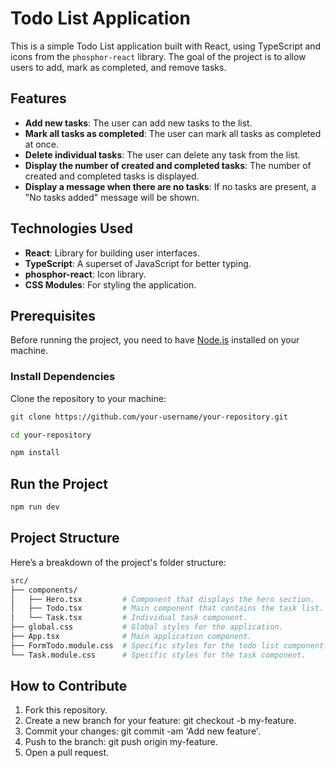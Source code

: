 # Todo List Application

This is a simple Todo List application built with React, using TypeScript and icons from the `phosphor-react` library. The goal of the project is to allow users to add, mark as completed, and remove tasks.

## Features

- **Add new tasks**: The user can add new tasks to the list.
- **Mark all tasks as completed**: The user can mark all tasks as completed at once.
- **Delete individual tasks**: The user can delete any task from the list.
- **Display the number of created and completed tasks**: The number of created and completed tasks is displayed.
- **Display a message when there are no tasks**: If no tasks are present, a "No tasks added" message will be shown.

## Technologies Used

- **React**: Library for building user interfaces.
- **TypeScript**: A superset of JavaScript for better typing.
- **phosphor-react**: Icon library.
- **CSS Modules**: For styling the application.

## Prerequisites

Before running the project, you need to have [Node.js](https://nodejs.org/) installed on your machine.

### Install Dependencies

Clone the repository to your machine:

```bash
git clone https://github.com/your-username/your-repository.git

cd your-repository

npm install
```

## Run the Project

```bash
npm run dev
```

## Project Structure

Here’s a breakdown of the project's folder structure:

```bash
src/
├── components/
│   ├── Hero.tsx         # Component that displays the hero section.
│   ├── Todo.tsx         # Main component that contains the task list.
│   └── Task.tsx         # Individual task component.
├── global.css           # Global styles for the application.
├── App.tsx              # Main application component.
├── FormTodo.module.css  # Specific styles for the todo list component.
└── Task.module.css      # Specific styles for the task component.
```

## How to Contribute

1. Fork this repository.
2. Create a new branch for your feature: git checkout -b my-feature.
3. Commit your changes: git commit -am 'Add new feature'.
4. Push to the branch: git push origin my-feature.
5. Open a pull request.
